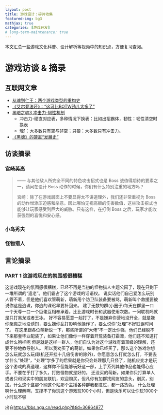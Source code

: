 ```yaml
---
layout: post
title: 游戏设计：碎片收集
featured-img: bg3
mathjax: true
categories: [游戏开发]
# long-term-maintenance: true
---
```



本文汇总一些游戏文化科普、设计解析等视频中的知识点，方便复习查阅。

<!--more-->

# 游戏访谈 & 摘录


## 互联网文章


+ [从魂到仁王：两个游戏类型的重构史](https://zhuanlan.zhihu.com/p/25481394)
+ [《艾尔登法环》：“这可比BOTW劲儿大多了”](https://uynad.github.io/2022/03/05/review/20220306-ring/)
+ [黑暗之魂3 冲击力-韧性机制](https://www.bilibili.com/video/av84266583)
  + 冲击力-硬直对应表，多种情况下换表：比如出招霸体，韧性：韧性清空时换表
  + 魂1：大多数只有空与非空；只狼：大多数只有冲击力。
+ [《黑魂》的硬直“发展史”](https://www.gcores.com/articles/171143)

## 访谈摘录


### 宫崎英高

> —— 与其他敌人所完全不同的特色攻击招式也是 Boss 战值得期待的要素之一，请问在设计 Boss 动作的时候，你们有什么特别注重的地方吗？
>
> 宫崎：除了在游戏层面上不要显得太不讲道理外，我们还非常重视为 Boss 的动作增添压迫感和杀意。因此哪怕无视高额的伤害数值，这些攻击招式也能够让玩家感受到巨大的威胁。只有这样，在打倒 Boss 之后，玩家才能收获强烈的喜悦和安心感。


### 小岛秀夫


### 怪物猎人


## 言论摘录


### PART 1 这游戏现在的氛围感很糟糕

这游戏现在的氛围感很糟糕，已经不再是当初的怪物猎人主题公园了，现在只剩下一堆所谓的“遗老”。他们霸占了这个游戏的话语权。
说实话他们自己爱怎么玩别人管不着，但是他们喜欢管萌新，萌新用个防卫队装备要被骂，萌新叫个救援要被说你这是逃课，你逃的课迟早要补回来。
建了无数的群(小圈子)每天在群里一口一个天尊一口一个巨佬互相奉承着，比比游戏时长和武器使用次数。一问联机吗就是只打黑龙或者王冰。
好不容易愿意一起打了，不是嫌弃你营地没开全，就是嫌你聚魔之地没诱饵，要么嫌你乱打影响他操作了，要么说你“处理”不好耽误时间了。
在这里跟各位萌新说一下，那些所谓的“大佬"不一定比你强，他们已经脱不下来那套毕业配装了，如果让他们像你一样穿着开荒装备打霜漂，他们还不知道打成什么狗样呢
但是就是这样一群人，他们自认为对这个游戏有着顶级的理解，还要不停地教导别人。
所以我劝买了的萌新，如果你已经买了，那么这个游戏你想怎么玩就怎么玩(联机还开挂十几倍伤害的除外)，你愿意怎么打就怎么打，不要去学什么”处理“，"处理”学多了的后果就是你只会处理那几只怪了，随机应变才是玩这个游戏的真道理，这样你不但能够玩好这一部，上手系列其他作品也能得心应手。不要在乎打了多久，打败怪物就是好的。
还没买的萌新，如果你只打算单人或者只和现实中的朋友联机，欢迎购买，但凡你有加群找网友的念头，别买，别加。什么这个盒那个网这个站那个主播各种群我都进过，都一路货色。
什么处理啊什么理解啊，支撑不了你玩这个游戏玩100个小时，但是快乐可以让你玩1000个小时玩不够

出自<https://bbs.nga.cn/read.php?&tid=36864877>


<!-- ## [ExtraCredit 系列](https://www.youtube.com/user/ExtraCreditz)

+ Persona 5 and Jungian Psychology
  + 人格面具和荣格心理学
  + 人格面具、阿尼玛和阿尼姆斯、阴影、自性
  + [分析心理学的概述](https://wiki.mbalib.com/wiki/%E5%88%86%E6%9E%90%E5%BF%83%E7%90%86%E5%AD%A6)
+ The Pacing of PUBG
  + BR（大逃杀）游戏其实是惊悚游戏
  + 延长悬念时间、四个特征：明确赌注、无处不在的威胁、时间压力、不断升高的风险
+ Balancing for Skill
  + 傻瓜策略帮助玩家入坑，但需要尽早失效，以免玩家无聊或者碰壁无法转向其他策略。
+ NieR Automata Sacrifice and the Meaning of Kindness
  + 善行所付出的代价
+ Prey - The Enemy Inside
  + 双重心里问答
+ Overwatch and Asymmetric Level Design
  + 关卡与角色的双重平衡，不断演变的冲突点
+ Overwatch and Asymmetric Character Design
  + 队伍的构成
  + 角色的属性与地图的契合
+ The Witcher III: Wild Hunt
  + 场景（游戏片段）的美
  + 线索与开放世界
  + 侦探与冒险精神主角特征 -->


<!-- ## 动作参考

+ [ULTRAMAN 机动奥特曼 第二季](https://www.bilibili.com/bangumi/play/ss41511)
  + 第二集16:30，第六集6：00，摔跤格斗
+ [日本剑术专家重现仁王2招式动作](https://www.bilibili.com/video/BV11q4y1f7k4)
  + 如何描述招式的动作？
    + “两次从下而上的攻击，袈裟斩（kesagiri），横切斩（yokogiri）”
+ [剑道基础教学](https://www.bilibili.com/video/BV1ox411b77h)
  + 构、击打 -->
